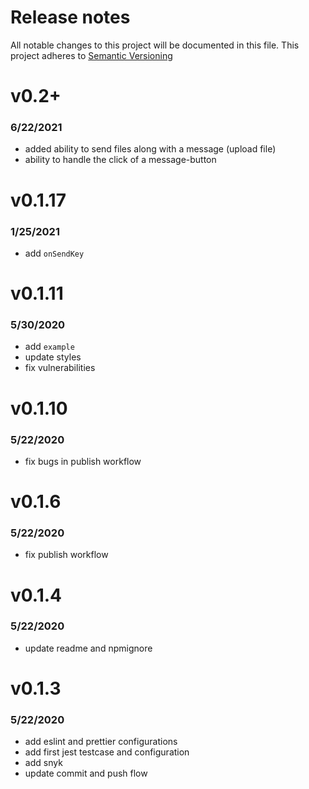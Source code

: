 # Release notes

All notable changes to this project will be documented in this file.
This project adheres to [Semantic Versioning](http://semver.org)

# v0.2+
### 6/22/2021
- added ability to send files along with a message (upload file)
- ability to handle the click of a message-button

# v0.1.17
### 1/25/2021
- add `onSendKey`

# v0.1.11
### 5/30/2020
- add `example`
- update styles
- fix vulnerabilities

# v0.1.10
### 5/22/2020
- fix bugs in publish workflow

# v0.1.6
### 5/22/2020
- fix publish workflow

# v0.1.4
### 5/22/2020
- update readme and npmignore

# v0.1.3
### 5/22/2020
- add eslint and prettier configurations
- add first jest testcase and configuration
- add snyk
- update commit and push flow